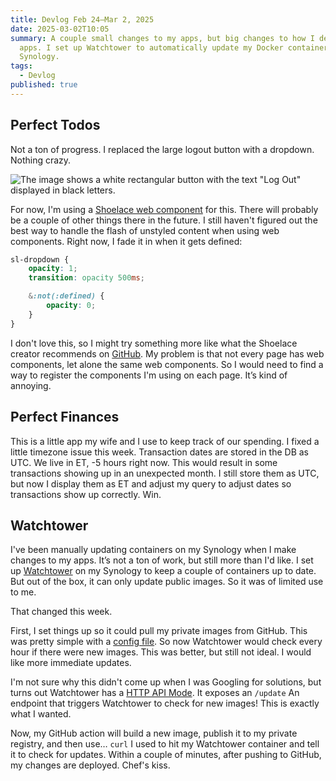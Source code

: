 ```yaml
---
title: Devlog Feb 24–Mar 2, 2025
date: 2025-03-02T10:05
summary: A couple small changes to my apps, but big changes to how I deploy my
  apps. I set up Watchtower to automatically update my Docker containers on my
  Synology.
tags:
  - Devlog
published: true
---
```

## Perfect Todos

Not a ton of progress. I replaced the large logout button with a dropdown. Nothing crazy.

![The image shows a white rectangular button with the text "Log Out" displayed in black letters.](https://samwarnick.com/media/perfect-todos_2025-03-02.png)

For now, I'm using a [Shoelace web component](https://shoelace.style/components/dropdown) for this. There will probably be a couple of other things there in the future. I still haven't figured out the best way to handle the flash of unstyled content when using web components. Right now, I fade it in when it gets defined:

```css
sl-dropdown {
    opacity: 1;
    transition: opacity 500ms;

    &:not(:defined) {
        opacity: 0;
    }
}
```

I don't love this, so I might try something more like what the Shoelace creator recommends on [GitHub](https://github.com/shoelace-style/shoelace/discussions/1772#discussioncomment-7790596). My problem is that not every page has web components, let alone the same web components. So I would need to find a way to register the components I'm using on each page. It’s kind of annoying.

## Perfect Finances

This is a little app my wife and I use to keep track of our spending. I fixed a little timezone issue this week. Transaction dates are stored in the DB as UTC. We live in ET, -5 hours right now. This would result in some transactions showing up in an unexpected month. I still store them as UTC, but now I display them as ET and adjust my query to adjust dates so transactions show up correctly. Win.

## Watchtower

I've been manually updating containers on my Synology when I make changes to my apps. It’s not a ton of work, but still more than I'd like. I set up [Watchtower](https://containrrr.dev/watchtower/) on my Synology to keep a couple of containers up to date. But out of the box, it can only update public images. So it was of limited use to me.

That changed this week.

First, I set things up so it could pull my private images from GitHub. This was pretty simple with a [config file](https://containrrr.dev/watchtower/private-registries/). So now Watchtower would check every hour if there were new images. This was better, but still not ideal. I would like more immediate updates.

I'm not sure why this didn't come up when I was Googling for solutions, but turns out Watchtower has a [HTTP API Mode](https://containrrr.dev/watchtower/http-api-mode/). It exposes an `/update` An endpoint that triggers Watchtower to check for new images! This is exactly what I wanted.

Now, my GitHub action will build a new image, publish it to my private registry, and then use… `curl` I used to hit my Watchtower container and tell it to check for updates. Within a couple of minutes, after pushing to GitHub, my changes are deployed. Chef's kiss.